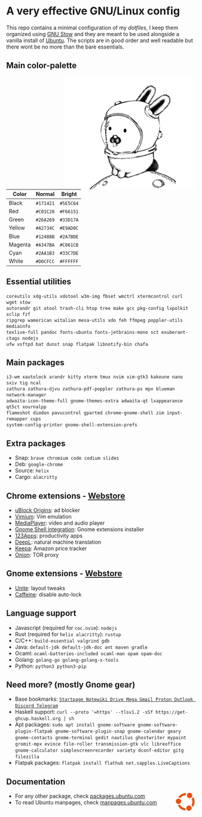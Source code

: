 # A very effective GNU/Linux config

This repo contains a minimal configuration of my *dotfiles*, I keep them organized using [GNU Stow](https://www.gnu.org/software/stow/) and they are meant to be used alongside a vanilla install of [Ubuntu](https://ubuntu.com/#download). The scripts are in good order and well readable but there wont be no more than the bare essentials.




## Main color-palette

<img align="right" width="350" src="media/glenda.png">

| Color   | Normal    | Bright    |
| ------- | --------- | --------- |
| Black   | `#171421` | `#5E5C64` |
| Red     | `#C01C28` | `#F66151` |
| Green   | `#26A269` | `#33D17A` |
| Yellow  | `#A2734C` | `#E9AD0C` |
| Blue    | `#12488B` | `#2A7BDE` |
| Magenta | `#A347BA` | `#C061CB` |
| Cyan    | `#2AA1B3` | `#33C7DE` |
| White   | `#D0CFCC` | `#FFFFFF` |




## Essential utilities

```
coreutils xdg-utils xdotool w3m-img fbset wmctrl xtermcontrol curl wget stow
autorandr git atool trash-cli htop tree make gcc pkg-config lxpolkit xclip fzf
ripgrep wamerican witalian mesa-utils xdo feh ffmpeg poppler-utils mediainfo
texlive-full pandoc fonts-ubuntu fonts-jetbrains-mono sct exuberant-ctags nodejs
ufw vsftpd bat dunst snap flatpak libnotify-bin chafa
```




## Main packages

```
i3-wm xautolock arandr kitty xterm tmux nvim vim-gtk3 kakoune nano sxiv tig ncal
zathura zathura-djvu zathura-pdf-poppler zathura-ps mpv blueman network-manager
adwaita-icon-theme-full gnome-themes-extra adwaita-qt lxappearance qt5ct xournalpp
flameshot diodon pavucontrol gparted chrome-gnome-shell zim input-remapper cups
system-config-printer gnome-shell-extension-prefs
```




## Extra packages

- Snap: `brave chromium code codium slides`
- Deb: `google-chrome`
- Source: `helix` 
- Cargo: `alacritty`




## Chrome extensions - [Webstore](https://chrome.google.com/webstore/category/extensions)

- [uBlock Origins](https://chrome.google.com/webstore/detail/ublock-origin/cjpalhdlnbpafiamejdnhcphjbkeiagm?hl=en-US): ad blocker
- [Vimium](https://chrome.google.com/webstore/detail/vimium/dbepggeogbaibhgnhhndojpepiihcmeb?hl=en-US): Vim emulation
- [MediaPlayer](https://chrome.google.com/webstore/detail/mediaplayer-video-and-aud/mgmhnaapafpejpkhdhijgkljhpcpecpj?hl=en-US): video and audio player
- [Gnome Shell integration](https://chrome.google.com/webstore/detail/gnome-shell-integration/gphhapmejobijbbhgpjhcjognlahblep/related): Gnome extensions installer
- [123Apps](https://chrome.google.com/webstore/detail/web-apps-by-123apps/dpplndkoilcedkdjicmbeoahnckdcnle?hl=en-US): productivity apps
- [DeepL](https://chrome.google.com/webstore/detail/deepl-translate-reading-w/cofdbpoegempjloogbagkncekinflcnj): natural machine translation
- [Keepa](https://chrome.google.com/webstore/detail/keepa-amazon-price-tracke/neebplgakaahbhdphmkckjjcegoiijjo?hl=en-US): Amazon price tracker
- [Onion](https://chrome.google.com/webstore/detail/onion-browser-button/fockhhgebmfjljjmjhbdgibcmofjbpca?hl=en-US): TOR proxy




## Gnome extensions - [Webstore](https://extensions.gnome.org/)

- [Unite](https://extensions.gnome.org/extension/1287/unite/): layout tweaks
- [Caffeine](https://extensions.gnome.org/extension/517/caffeine/): disable auto-lock




## Language support

- Javascript (required for `coc.nvim`): `nodejs`
- Rust (required for `helix alacritty`): `rustup`
- C/C++: `build-essential valgrind gdb`
- Java: `default-jdk default-jdk-doc ant maven gradle`
- Ocaml: `ocaml-batteries-included ocaml-man opam opam-doc`
- Golang: `golang-go golang-golang-x-tools`
- Python: `python3 python3-pip`




## Need more? (mostly Gnome gear)

- Base bookmarks: [`Startpage Notewiki Drive Mega Gmail Proton Outlook Discord Telegram`](https://raw.githubusercontent.com/matteogiorgi/.udot/master/bookmarks.html)
- Haskell support: `curl --proto '=https' --tlsv1.2 -sSf https://get-ghcup.haskell.org | sh`
- Apt packages: `sudo apt install gnome-software gnome-software-plugin-flatpak gnome-software-plugin-snap gnome-calendar geary gnome-contacts gnome-terminal gedit nautilus ghostwriter mypaint gromit-mpx evince file-roller transmission-gtk vlc libreoffice gnome-calculator simplescreenrecorder variety dconf-editor gitg filezilla`
- Flatpak packages: `flatpak install flathub net.sapples.LiveCaptions`




## Documentation

<img align="right" width="50" src="media/ubuntu.png">

- For any other package, check [packages.ubuntu.com](https://packages.ubuntu.com/)
- To read Ubuntu manpages, check [manpages.ubuntu.com](https://manpages.ubuntu.com/)
